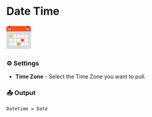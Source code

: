 # Date Time

![Get the current date and time.](../../.gitbook/assets/datetime.png)

### ⚙ Settings

* **Time Zone** - Select the Time Zone you want to pull. 

### 📤 Output

```graphql
Datetime = Date
```



